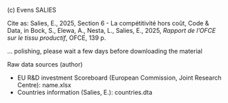 (c) Evens SALIES

Cite as: Salies, E., 2025, Section 6 - La compétitivité hors coût, Code & Data, in Bock, S., Elewa, A., Nesta, L., Salies, E., 2025, *Rapport de l’OFCE sur le tissu productif*, OFCE, 139 p.

... polishing, please wait a few days before downloading the material

Raw data sources (author) 

- EU R&D investment Scoreboard (European Commission, Joint Research Centre): name.xlsx
- Countries information (Salies, E.): countries.dta
